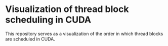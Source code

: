 # Visualization of thread block scheduling in CUDA

This repository serves as a visualization of the order in which
thread blocks are scheduled in CUDA.
